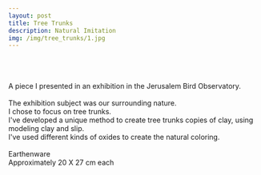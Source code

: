 ```yaml
---
layout: post
title: Tree Trunks
description: Natural Imitation
img: /img/tree_trunks/1.jpg
---
```

<div class="img_row">
	<a href="{{ site.baseurl }}/img/tree_trunks/1.jpg"><img class="col one" src="{{ site.baseurl }}/img/tree_trunks/1.jpg" alt=""></a>
	<a href="{{ site.baseurl }}/img/tree_trunks/2.jpg"><img class="col one" src="{{ site.baseurl }}/img/tree_trunks/2.jpg" alt=""></a>
	<a href="{{ site.baseurl }}/img/tree_trunks/5-613.jpg"><img class="col one" src="{{ site.baseurl }}/img/tree_trunks/5-613.jpg" alt=""></a>
</div> 

<div class="img_row">
		<a href="{{ site.baseurl }}/img/tree_trunks/4-546.jpg"><img class="col two" src="{{ site.baseurl }}/img/tree_trunks/4-546.jpg" alt=""></a>
		<a href="{{ site.baseurl }}/img/tree_trunks/3.jpg"><img class="col one" src="{{ site.baseurl }}/img/tree_trunks/3.jpg" alt=""></a>
</div>

<div class="img_row">
		<a href="{{ site.baseurl }}/img/tree_trunks/6-169.jpg"><img class="col three" src="{{ site.baseurl }}/img/tree_trunks/6-169.jpg" alt=""></a>
</div>

<br/>
A piece I presented in an exhibition in the Jerusalem Bird Observatory.
<br/>
<br/>
The exhibition subject was our surrounding nature.
<br/>
I chose to focus on tree trunks.
<br/>
I've developed a unique method to create tree trunks copies of clay, using modeling clay and slip.<br/>I've used different kinds of oxides to create the natural coloring.
<br/>
<br/>
<div class="col three caption"> 
Earthenware
<br/>
Approximately 20 X 27 cm each
</div>